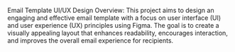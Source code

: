 Email Template UI/UX Design
Overview:
This project aims to design an engaging and effective email template with a focus on user interface (UI) and user experience (UX) principles using Figma. The goal is to create a visually appealing layout that enhances readability, encourages interaction, and improves the overall email experience for recipients.
